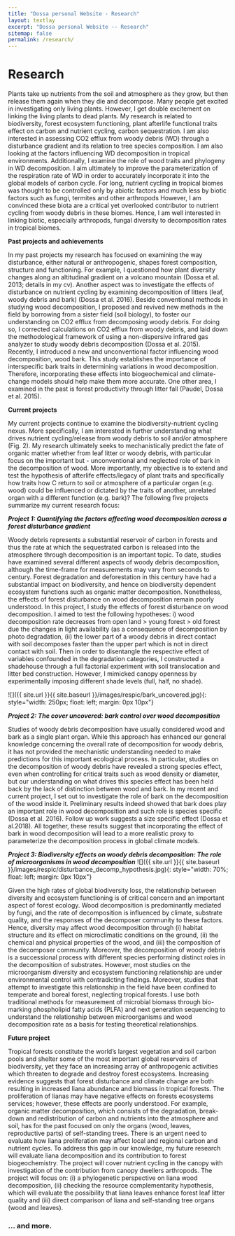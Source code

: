 ```yaml
---
title: "Dossa personal Website - Research"
layout: textlay
excerpt: "Dossa personal Website -- Research"
sitemap: false
permalink: /research/
---
```


# Research

Plants take up nutrients from the soil and atmosphere as they grow, but then release them again when they die and decompose. Many people get excited in investigating only living plants. However, I get double excitement on linking the living plants to dead plants. My research is related to biodiversity, forest ecosystem functioning, plant afterlife functional traits effect on carbon and nutrient cycling, carbon sequestration. I am also interested in assessing CO2 efflux from woody debris (WD) through a disturbance gradient and its relation to tree species composition. I am also looking at the factors influencing WD decomposition in tropical environments. Additionally, I examine the role of wood traits and phylogeny in WD decomposition. I aim ultimately to improve the parameterization of the respiration rate of WD in order to accurately incorporate it into the global models of carbon cycle. For long, nutrient cycling in tropical biomes was thought to be controlled only by abiotic factors and much less by biotic factors such as fungi, termites and other arthropods However, I am convinced these biota are a critical yet overlooked contributor to nutrient cycling from woody debris in these biomes. Hence, I am well interested in linking biotic, especially arthropods, fungal diversity to decomposition rates in tropical biomes.

**Past projects and achievements**

In my past projects my research has focused on examining the way disturbance, either natural or
anthropogenic, shapes forest composition, structure and functioning. For example, I questioned how plant diversity changes along an altitudinal gradient on a volcano mountain (Dossa et al. 2013; details in my cv). Another aspect was to investigate the effects of disturbance on nutrient cycling by examining decomposition of litters (leaf, woody debris and bark) (Dossa et al. 2016). Beside conventional methods in studying wood decomposition, I proposed and revived new methods in the field by borrowing from a sister field (soil biology), to foster our understanding on CO2 efflux from decomposing woody debris. For doing so, I corrected calculations on CO2 efflux from woody debris, and laid down the methodological framework of using a non-dispersive infrared gas analyzer to study woody debris decomposition (Dossa et al. 2015). Recently, I introduced a new and unconventional factor influencing wood decomposition, wood bark. This study establishes the importance of interspecific bark traits in determining variations in wood decomposition. Therefore, incorporating these effects into biogeochemical and climate-change models should help make them more accurate. One other area, I examined in the past is forest productivity through litter fall (Paudel, Dossa et al. 2015).

**Current projects**

My current projects continue to examine the
biodiversity-nutrient cycling nexus. More specifically, I am interested in further understanding what drives nutrient cycling/release from woody debris to soil and/or atmosphere (Fig. 2). My research ultimately seeks to mechanistically predict the fate of organic matter whether from leaf litter or woody debris, with particular focus on the important but - unconventional and neglected role of bark in the decomposition of wood. More importantly, my objective is to extend and test the hypothesis of afterlife effects/legacy of plant traits and specifically how traits how C return to soil or atmosphere of a particular organ (e.g. wood) could be influenced or dictated by the traits of another, unrelated organ with a different function (e.g. bark)? The following five projects summarize my current research focus:  



***Project 1: Quantifying the factors affecting wood decomposition across a forest disturbance gradient***

Woody debris represents a substantial reservoir of carbon in forests and thus the rate at which the sequestrated carbon is released into the atmosphere through decomposition is an important topic. To date, studies have examined several different aspects of woody debris decomposition, although the time-frame for measurements may vary from seconds to century. Forest degradation and deforestation in this century have had a substantial impact on biodiversity, and hence on biodiversity dependent ecosystem functions
such as organic matter decomposition. Nonetheless, the effects of forest disturbance on wood decomposition remain poorly understood. In this project, I study the effects of forest disturbance on wood decomposition. I aimed to test the following hypotheses: i) wood decomposition rate decreases from open land > young forest > old forest due the changes in light availability (as a consequence of decomposition by photo degradation, (ii) the lower part of a woody debris in direct contact with soil decomposes faster than the upper part which is not in direct contact with soil. Then in order to disentangle the respective effect of variables confounded in the degradation categories, I constructed a shadehouse through a full factorial experiment with soil translocation and litter bed construction. However, I mimicked canopy openness by experimentally imposing different shade levels (full, half, no shade).


![]({{ site.url }}{{ site.baseurl }}/images/respic/bark_uncovered.jpg){: style="width: 250px; float: left; margin: 0px 10px"}

***Project 2: The cover uncovered: bark control over wood decomposition***

Studies of woody debris decomposition have usually considered wood and bark as a single plant organ.
While this approach has enhanced our general knowledge concerning the overall rate of decomposition for woody debris, it has not provided the mechanistic understanding needed to make predictions for this important ecological process. In particular, studies on the decomposition of woody debris have revealed a strong species effect, even when controlling for critical traits such as wood density or diameter, but our understanding on what drives this species effect has been held back by the lack of distinction between wood and bark. In my recent and current project, I set out to investigate the role of bark on the decomposition of the wood inside it. Preliminary results indeed showed that bark does play an important role in wood decomposition and such role is species specific (Dossa et al. 2016). Follow up work suggests a size
specific effect (Dossa et al.2018). All together, these results suggest that incorporating the effect of bark in wood decomposition will lead to a more realistic proxy to parameterize the decomposition process in global climate models.



***Project 3: Biodiversity effects on woody debris decomposition: The role of microorganisms in wood decomposition*** ![]({{ site.url }}{{ site.baseurl }}/images/respic/disturbance_decomp_hypothesis.jpg){: style="width: 70%; float: left; margin: 0px 10px"}

Given the high rates of global biodiversity loss, the relationship between diversity and ecosystem
functioning is of critical concern and an important aspect of forest ecology. Wood decomposition is predominantly mediated by fungi, and the rate of decomposition is influenced by climate, substrate quality, and the responses of the decomposer community to these factors. Hence, diversity may affect wood decomposition through (i) habitat structure and its effect on microclimatic conditions on the ground, (ii) the chemical and physical properties of the wood, and (iii) the composition of the decomposer community. Moreover, the decomposition of woody debris is a successional process with different species performing distinct roles in the decomposition of substrates. However, most studies on the microorganism diversity and ecosystem functioning relationship are under environmental control with contradicting findings. Moreover, studies that attempt to investigate this relationship in the field have been confined to temperate and boreal forest, neglecting tropical forests. I use both traditional methods for measurement of microbial biomass through bio-marking phospholipid fatty acids (PLFA) and next generation sequencing to understand the relationship between microorganisms and wood decomposition rate as a basis for testing theoretical relationships.



**Future project**

Tropical forests constitute the world’s largest vegetation and soil carbon pools and shelter some of the most important global reservoirs of biodiversity, yet they face an increasing array of anthropogenic activities which threaten to degrade and destroy forest ecosystems. Increasing evidence suggests that forest disturbance and climate change are both resulting in increased liana abundance and biomass in tropical forests. The proliferation of lianas may have negative effects on forests ecosystems services; however, these effects are poorly understood. For example, organic matter decomposition, which consists of the degradation, break-down and redistribution of carbon and nutrients into the atmosphere and soil, has for the past focused on only the organs (wood, leaves, reproductive parts) of self-standing trees. There is an urgent need to evaluate how liana proliferation may affect local and regional carbon and nutrient cycles.
To address this gap in our knowledge, my future research will evaluate liana decomposition and its contribution to forest biogeochemistry. The project will cover nutrient cycling in the canopy with investigation of the contribution from canopy dwellers arthropods. The project will focus on: (i) a phylogenetic perspective on liana wood decomposition, (ii) checking the resource complementarity hypothesis, which will evaluate the possibility that liana leaves enhance forest leaf litter quality and (iii) direct comparison of liana and self-standing tree organs (wood and leaves). 

### ... and more.
